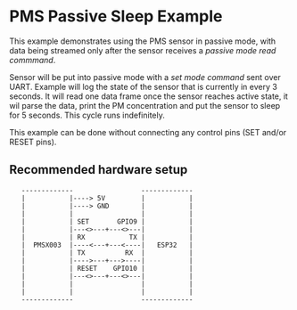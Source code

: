 # PMS Passive Sleep Example

This example demonstrates using the PMS sensor in passive mode, with data being streamed only after the sensor receives a *passive mode read commmand*. 

Sensor will be put into passive mode with a *set mode command* sent over UART. Example will log the state of the sensor that is currently in every 3 seconds. It will read one data frame once the sensor reaches active state, it wil parse the data, print the PM concentration and put the sensor to sleep for 5 seconds. This cycle runs indefinitely.

This example can be done without connecting any control pins (SET and/or RESET pins).

## Recommended hardware setup

 ```
    -------------                 -------------
    |           |----> 5V         |           |
    |           |----> GND        |           |
    |           |                 |           |
    |           | SET       GPIO9 |           |
    |           |---<>---+---<>---|           |
    |           | RX           TX |           |
    |  PMSX003  |----<---+---<----|   ESP32   |
    |           | TX          RX  |           |
    |           |---->---+--->----|           |
    |           | RESET    GPIO10 |           |
    |           |---<>---+---<>---|           |
    |           |                 |           |
    |           |                 |           |
    -------------                 -------------
```
